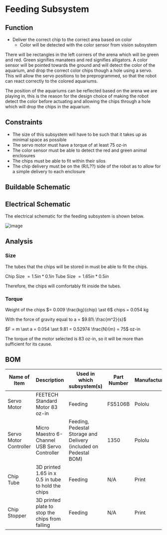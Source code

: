 # Feeding Subsystem

## Function

- Deliver the correct chip to the correct area based on color
  - Color will be detected with the color sensor from vision subsystem

There will be rectangles in the left corners of the arena which will be green and red. Green signifies manatees and red signifies alligators. A color sensor will be pointed towards the ground and will detect the color of the aquarium, and drop the correct color chips though a hole using a servo. This will allow the servo positions to be preprogrammed, so that the robot can react correctly to the colored aquariums. 

The position of the aquariums can be reflected based on the arena we are playing in, this is the reason for the design choice of making the robot detect the color before actuating and allowing the chips through a hole which will drop the chips in the aquarium. 

## Constraints

- The size of this subsystem will have to be such that it takes up as minimal space as possible
- The servo motor must have a torque of at least 75 oz-in
- The color sensor must be able to detect the red and green animal enclosures
- The chips must be able to fit within their silos
- The chip delivery must be on the (R/L??) side of the robot as to allow for a simple delivery to each enclosure

## Buildable Schematic

## Electrical Schematic
The electrical schematic for the feeding subsystem is shown below. 

![image](https://user-images.githubusercontent.com/112424739/215167750-e4cf1915-8647-4b1a-b4c6-486763774914.png)

## Analysis

### Size

The tubes that the chips will be stored in must be able to fit the chips.

Chip Size $= 1.5 in \ast 0.1 in$
Tube Size $= 1.65 in \ast 0.5 in$

Therefore, the chips will comfortably fit inside the tubes.

### Torque

Weight of the chips $= 0.009 \frac{kg}{chip} \ast 6$ chips = 0.054 kg

With the force of gravity equal to a = $9.81\ \frac{m^2}{s}$ 

$F = m \ast a = 0.054 \ast 9.81 = 0.52974 \frac{N}{m} = 75$ oz-in

The torque of the motor selected is 83 oz-in, so it will be more than sufficient for its cause.

## BOM
| Name of Item           | Description                                        | Used in which subsystem(s)                                        | Part Number | Manufacturer | Quantity | Price | Total |
|------------------------|----------------------------------------------------|-------------------------------------------------------------------|-------------|--------------|----------|-------|-------|
| Servo Motor            | FEETECH Standard Motor 83 oz-in                    | Feeding                                                           | FS5106B     | Pololu       | 1        | 14.95 | 14.95 |
| Servo Motor Controller | Micro Maestro 6-Channel USB Servo Controller       | Feeding, Pedestal Storage and Delivery (included on Pedestal BOM) | 1350        | Pololu       | 1        | 0     | 0     |
| Chip Tube              | 3D printed 1.65 in x 0.5 in tube to hold the chips | Feeding                                                           | N/A         | Print        | 1        | 0     | 0     |
| Chip Stopper           | 3D printed plate to stop the chips from falling    | Feeding                                                           | N/A         | Print        | 1        | 0     | 0     |



